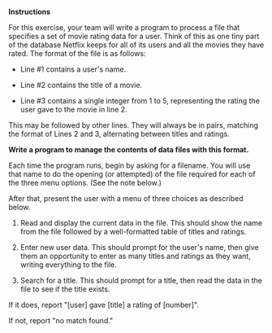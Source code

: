 **Instructions**

For this exercise, your team will write a program to process a file that specifies a set of movie rating data for a user. Think of this as one tiny part of the database Netflix keeps for all of its users and all the movies they have rated. The format of the file is as follows:

- Line #1 contains a user's name.

- Line #2 contains the title of a movie.

- Line #3 contains a single integer from 1 to 5, representing the rating the user gave to the movie in line 2.

This may be followed by other lines. They will always be in pairs, matching the format of Lines 2 and 3, alternating between titles and ratings.

**Write a program to manage the contents of data files with this format.**

Each time the program runs, begin by asking for a filename. You will use that name to do the opening (or attempted) of the file required for each of the three menu options. (See the note below.)

After that, present the user with a menu of three choices as described below.

1) Read and display the current data in the file.
This should show the name from the file followed by a well-formatted table of titles and ratings.

2) Enter new user data.
This should prompt for the user's name, then give them an opportunity to enter as many titles and ratings as they want, writing everything to the file.

3) Search for a title.
This should prompt for a title, then read the data in the file to see if the title exists.

If it does, report "[user] gave [title] a rating of [number]".

If not, report "no match found."

